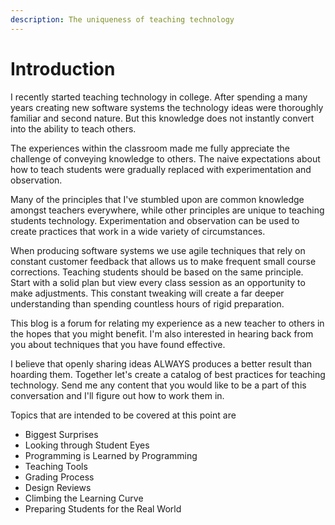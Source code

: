 ```yaml
---
description: The uniqueness of teaching technology
---
```


# Introduction

I recently started teaching technology in college.  After spending a many years creating new software systems the technology ideas were thoroughly familiar and second nature. But this knowledge does not instantly convert into the ability to teach others.

The experiences within the classroom made me fully appreciate the challenge of conveying knowledge to others.  The naive expectations about how to teach students were gradually replaced with experimentation and observation.

Many of the principles that I've stumbled upon are common knowledge amongst teachers everywhere, while other principles are unique to teaching students technology. Experimentation and observation can be used to create practices that work in a wide variety of circumstances.

When producing software systems we use agile techniques that rely on constant customer feedback that allows us to make frequent small course corrections.  Teaching students should be based on the same principle.  Start with a solid plan but view every class session as an opportunity to make adjustments.  This constant tweaking will create a far deeper understanding than spending countless hours of rigid preparation.

This blog is a forum for relating my experience as a new teacher to others in the hopes that you might benefit.   I'm also interested in hearing back from you about techniques that you have found effective.

I believe that openly sharing ideas ALWAYS produces a better result than hoarding them.  Together let's create a catalog of best practices for teaching technology.  Send me any content that you would like to be a part of this conversation and I'll figure out how to work them in.

Topics that are intended to be covered at this point are

* Biggest Surprises
* Looking through Student Eyes
* Programming is Learned by Programming
* Teaching Tools
* Grading Process
* Design Reviews
* Climbing the Learning Curve
* Preparing Students for the Real World

